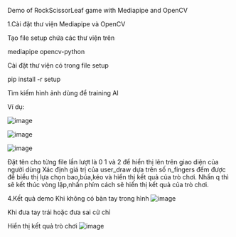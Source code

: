 Demo of RockScissorLeaf game with Mediapipe and OpenCV

1.Cài đặt thư viện Mediapipe và OpenCV

Tạo file setup chứa các thư viện trên

mediapipe
opencv-python

Cài đặt thư viện có trong file setup

pip install -r setup

Tìm kiếm hình ảnh dùng để training AI

Ví dụ:

![image](https://github.com/user-attachments/assets/ccb786ad-cdac-4116-aac9-1d4bc262d786)

![image](https://github.com/user-attachments/assets/e3a66ef2-dee7-4db7-91ff-03d6db072bfa)

![image](https://github.com/user-attachments/assets/6675090f-1ece-45d1-b229-3dea9e121436)


Đặt tên cho từng file lần lượt là 0 1 và 2 để hiển thị lên trên giao diện của người dùng
Xác định giá trị của user_draw dựa trên số n_fingers đếm được để biểu thị lựa chọn bao,búa,kéo và hiển thị kết quả của trò chơi.
Nhấn q thì sẽ kết thúc vòng lặp,nhấn phím cách sẽ hiển thị kết quả của trò chơi.

4.Kết quả demo
Khi không có bàn tay trong hình
![image](https://github.com/user-attachments/assets/13e13ec6-141f-4ad2-8cd0-f6f0ed93ad93)

 
Khi đưa tay trái hoặc đưa sai cử chỉ

Hiển thị kết quả trò chơi 
![image](https://github.com/user-attachments/assets/9805f771-455c-423a-a80d-fb6cc825052b)

